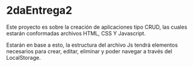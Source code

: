 # 2daEntrega2
Este proyecto es sobre la creación de aplicaciones tipo CRUD, las cuales estarán conformadas archivos HTML, CSS Y Javascript.

Estarán en base a esto, la estructura del archivo Js tendrá elementos necesarios para crear, editar, eliminar y poder navegar a través del LocalStorage.
